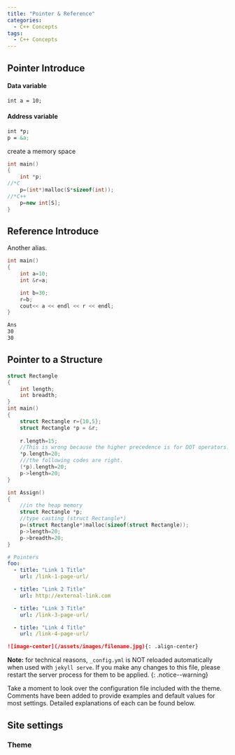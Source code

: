 ```yaml
---
title: "Pointer & Reference"
categories:
  - C++ Concepts
tags:
  - C++ Concepts
---
```

## Pointer Introduce

#### Data variable 
```markdown
int a = 10;
``` 
#### Address variable
```markdown
int *p;
p = &a;
``` 
create a memory space
```cpp
int main()
{
    int *p;
//*C
    p=(int*)malloc(S*sizeof(int));
//*C++
    p=new int[S];
}
```

## Reference Introduce
Another alias.
```cpp
int main()
{
    int a=10;
    int &r=a;

    int b=30;
    r=b;
    cout<< a << endl << r << endl;
}
```
```markdown
Ans
30
30
``` 

## Pointer to a Structure
```cpp
struct Rectangle
{
    int length;
    int breadth;
}
int main()
{
    struct Rectangle r={10,5};
    struct Rectangle *p = &r;
    
    r.length=15;
    //This is wrong because the higher precedence is for DOT operators.
    *p.length=20;
    ///the following codes are right.
    (*p).length=20;
    p->length=20;
}

int Assign()
{
    //in the heap memory
    struct Rectangle *p;
    //type casting (struct Rectangle*)
    p=(struct Rectangle*)malloc(sizeof(struct Rectangle));
    p->length=20;
    p->breadth=20;
}

```









```yaml
# Pointers
foo:
  - title: "Link 1 Title"
    url: /link-1-page-url/

  - title: "Link 2 Title"
    url: http://external-link.com

  - title: "Link 3 Title"
    url: /link-3-page-url/

  - title: "Link 4 Title"
    url: /link-4-page-url/
```
```markdown
![image-center](/assets/images/filename.jpg){: .align-center}
```
**Note:** for technical reasons, `_config.yml` is NOT reloaded automatically when used with `jekyll serve`. If you make any changes to this file, please restart the server process for them to be applied.
{: .notice--warning}

Take a moment to look over the configuration file included with the theme. Comments have been added to provide examples and default values for most settings. Detailed explanations of each can be found below.

## Site settings

### Theme